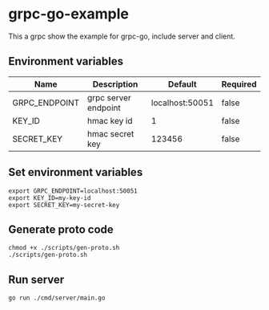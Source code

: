# grpc-go-example
This a grpc show the example for grpc-go, include server and client.

## Environment variables
| Name          | Description          | Default         | Required |
|---------------|----------------------|-----------------|----------|
| GRPC_ENDPOINT | grpc server endpoint | localhost:50051 | false    |
| KEY_ID        | hmac key id          | 1               | false    |
| SECRET_KEY    | hmac secret key      | 123456          | false    |


## Set environment variables
```shell
export GRPC_ENDPOINT=localhost:50051
export KEY_ID=my-key-id
export SECRET_KEY=my-secret-key
```

## Generate proto code
```shell
chmod +x ./scripts/gen-proto.sh
./scripts/gen-proto.sh
```

## Run server
```shell
go run ./cmd/server/main.go
```